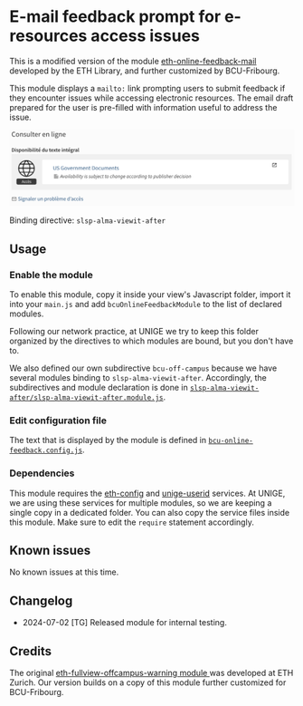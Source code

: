 # E-mail feedback prompt for e-resources access issues

This is a modified version of the module [eth-online-feedback-mail ](https://gitlab.com/ethlibrary/slsp/customization-eth-view/-/tree/master/js/modules/prm-alma-delivery-after/eth-online-feedback-mail)
developed by the ETH Library, and further customized by BCU-Fribourg.

This module displays a `mailto:` link prompting users to submit feedback if they encounter issues while accessing electronic resources.
The email draft prepared for the user is pre-filled with information useful to address the issue.

![Screenshot of the Primo catalogue showing a feedback prompt link.](bcu-online-feedback.png)

Binding directive: `slsp-alma-viewit-after`

## Usage

### Enable the module

To enable this module, copy it inside your view's Javascript folder, import it into your `main.js` and add `bcuOnlineFeedbackModule` to the list of declared modules.

Following our network practice, at UNIGE we try to keep this folder organized by the directives to which modules are bound, but you don't have to. 

We also defined our own subdirective `bcu-off-campus` because we have several modules binding to `slsp-alma-viewit-after`.
Accordingly, the subdirectives and module declaration is done in [`slsp-alma-viewit-after/slsp-alma-viewit-after.module.js`](../slsp-alma-viewit-after.module.js). 

### Edit configuration file

The text that is displayed by the module is defined in [`bcu-online-feedback.config.js`](bcu-online-feedback.config.js).

### Dependencies

This module requires the [eth-config](../../services/eth-config.service.js) and [unige-userid](../../services/unige-userid.service.js)
services. At UNIGE, we are using these services for multiple modules, 
so we are keeping a single copy in a dedicated  folder. You can also copy the service files inside this module. Make sure to edit the 
`require` statement accordingly.

## Known issues

No known issues at this time.

## Changelog

* 2024-07-02 [TG] Released module for internal testing.

## Credits

The original [eth-fullview-offcampus-warning module ](https://gitlab.com/ethlibrary/slsp/customization-eth-view/-/tree/master/js/modules/prm-alma-delivery-after/eth-fullview-offcampus-warning) was developed at ETH Zurich. Our version builds on a copy of this module further customized for BCU-Fribourg.